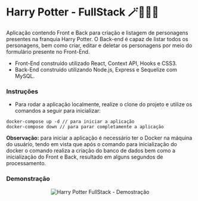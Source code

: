 # Harry Potter - FullStack 🪄🧙🏻‍♂️

Aplicação contendo Front e Back para criação e listagem de personagens presentes na franquia Harry Potter. O Back-end é capaz de listar todos os personagens, bem como criar, editar e deletar os personagens por meio do formulário presente no Front-End.

* Front-End construído utilizado React, Context API, Hooks e CSS3.
* Back-End construído utilizando Node.js, Express e Sequelize com MySQL.

### Instruções

- Para rodar a aplicação localmente, realize o clone do projeto e utilize os comandos a seguir para inicializar:

```
docker-compose up -d // para iniciar a aplicação
docker-compose down // para parar completamente a aplicação
```

**Observação:** para iniciar a aplicação é necessário ter o Docker na máquina do usuário, tendo em vista que após o comando para inicialização do docker o comando realiza a criação do banco de dados bem como a inicialização do Front e Back, resultado em alguns segundos de processamento.

### Demonstração

<p align="center">
  <img src="https://github.com/guilherme-ac-fernandes/harrypotter-fullstack/blob/main/harrypotter-fullstack.png" alt="Harry Potter FullStack - Demostração"/>
</p>
